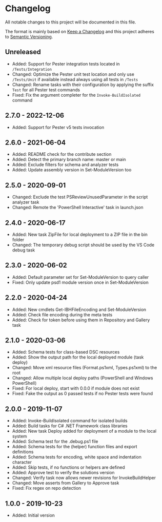 # Changelog

All notable changes to this project will be documented in this file.

The format is mainly based on [Keep a Changelog](http://keepachangelog.com/)
and this project adheres to [Semantic Versioning](http://semver.org/).

## Unreleased

* Added: Support for Pester integration tests located in `/Tests/Integration`
* Changed: Optimize the Pester unit test location and only use `/Tests/Unit` if available instead always using all tests in `/Tests`
* Changed: Rename tasks with their configuration by applying the suffix `Test` for all Pester test commands
* Fixed: Fix the argument completer for the `Invoke-BuildIsolated` command

## 2.7.0 - 2022-12-06

* Added: Support for Pester v5 tests invocation

## 2.6.0 - 2021-06-04

* Added: README check for the contribute section
* Added: Detect the primary branch name: master or main
* Added: Exclude filters for schema and analyzer tests
* Added: Update assembly version in Set-ModuleVersion too

## 2.5.0 - 2020-09-01

* Changed: Exclude the test PSReviewUnusedParameter in the script analyzer task
* Changed: Remote the 'PowerShell Interactive' task in launch.json

## 2.4.0 - 2020-06-17

* Added: New task ZipFile for local deployment to a ZIP file in the bin folder
* Changed: The temporary debug script should be used by the VS Code debug task

## 2.3.0 - 2020-06-02

* Added: Default parameter set for Set-ModuleVersion to query caller
* Fixed: Only update psd1 module version once in Set-ModuleVersion

## 2.2.0 - 2020-04-24

* Added: New cmdlets Get-IBHFileEncoding and Set-ModuleVersion
* Added: Check file encoding during the meta tests
* Added: Check for token before using them in Repository and Gallery task

## 2.1.0 - 2020-03-06

* Added: Schema tests for class-based DSC resources
* Added: Show the output path for the local deployed module (task deploy)
* Changed: Move xml resource files (Format.ps1xml, Types.ps1xml) to the root
* Changed: Allow multiple local deploy paths (PowerShell and Windows PowerShell)
* Fixed: For local deploy, start with 0.0.0 if module does not exist
* Fixed: Fake the output as 0 passed tests if no Pester tests were found

## 2.0.0 - 2019-11-07

* Added: Invoke-BuildIsolated command for isolated builds
* Added: Build tasks for C# .NET Framework class libraries
* Added: New task Deploy added for deployment of a module to the local system
* Added: Schema test for the .debug.ps1 file
* Added: Schema tests for the (helper) function files and export definitions
* Added: Schema tests for encoding, white space and indentation character
* Added: Skip tests, if no functions or helpers are defined
* Added: Approve test to verify the solutions version
* Changed: Verify task now allows newer revisions for InvokeBuildHelper
* Changed: Move asserts from Gallery to Approve task
* Fixed: Fix regex on repo detection

## 1.0.0 - 2019-10-23

* Added: Initial version
